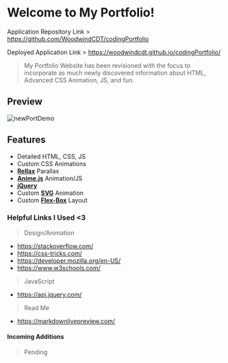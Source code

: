 # Welcome to My Portfolio!

Application Repository Link > https://github.com/WoodwindCDT/codingPortfolio

Deployed Application Link > https://woodwindcdt.github.io/codingPortfolio/


> My Portfolio Website has been revisioned with the focus to incorporate as much newly discovered information about HTML, Advanced CSS Animation, JS, and fun.

## Preview
![newPortDemo](https://user-images.githubusercontent.com/67067481/93732645-d7f4ce80-fb97-11ea-9e50-55fd5308bdeb.png)

## Features
- Detailed HTML, CSS, JS
- Custom CSS Animations
- [**Rellax**](https://github.com/dixonandmoe/rellax) Parallax
- [**Anime.js**](https://github.com/juliangarnier/anime/) Animation/JS
- [**jQuery**](https://jquery.com/)
- Custom [**SVG**](https://developer.mozilla.org/en-US/docs/Web/SVG) Animation
- Custom [**Flex-Box**](https://css-tricks.com/snippets/css/a-guide-to-flexbox/) Layout

### Helpful Links I Used <3
> Design/Animation
- https://stackoverflow.com/
- https://css-tricks.com/
- https://developer.mozilla.org/en-US/
- https://www.w3schools.com/

> JavaScript
- https://api.jquery.com/

> Read Me
- https://markdownlivepreview.com/

#### Incoming Additions
> Pending